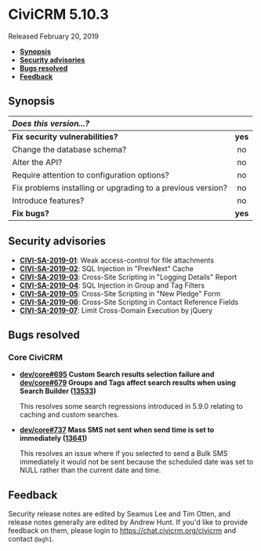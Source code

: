 # CiviCRM 5.10.3

Released February 20, 2019

- **[Synopsis](#synopsis)**
- **[Security advisories](#security)**
- **[Bugs resolved](#bugs)**
- **[Feedback](#feedback)**

## <a name="synopsis"></a>Synopsis

| *Does this version...?*                                         |         |
|:--------------------------------------------------------------- |:-------:|
| **Fix security vulnerabilities?**                               | **yes** |
| Change the database schema?                                     |   no    |
| Alter the API?                                                  |   no    |
| Require attention to configuration options?                     |   no    |
| Fix problems installing or upgrading to a previous version?     |   no    |
| Introduce features?                                             |   no    |
| **Fix bugs?**                                                   | **yes** |

## <a name="security"></a>Security advisories
- **[CIVI-SA-2019-01](https://civicrm.org/advisory/civi-sa-2019-01-weak-access-control-for-file-attachments)**:
  Weak access-control for file attachments
- **[CIVI-SA-2019-02](https://civicrm.org/advisory/civi-sa-2019-02-sqli-in-prevnext-cache)**:
  SQL Injection in "PrevNext" Cache
- **[CIVI-SA-2019-03](https://civicrm.org/advisory/civi-sa-2019-03-xss-in-logging-details-report)**:
  Cross-Site Scripting in "Logging Details" Report
- **[CIVI-SA-2019-04](https://civicrm.org/advisory/civi-sa-2019-04-sqli-in-group-tag-filters)**:
  SQL Injection in Group and Tag Filters
- **[CIVI-SA-2019-05](https://civicrm.org/advisory/civi-sa-2019-05-xss-in-new-pledge-form)**:
  Cross-Site Scripting in "New Pledge" Form
- **[CIVI-SA-2019-06](https://civicrm.org/advisory/civi-sa-2019-06-xss-in-contact-entity-reference-fields)**:
  Cross-Site Scripting in Contact Reference Fields
- **[CIVI-SA-2019-07](https://civicrm.org/advisory/civi-sa-2019-07-limit-cross-domain-execution-by-jquery)**:
  Limit Cross-Domain Execution by jQuery

## <a name="bugs"></a>Bugs resolved

### Core CiviCRM

- **[dev/core#695](https://lab.civicrm.org/dev/core/issues/695) Custom Search
  results selection failure and
  [dev/core#679](https://lab.civicrm.org/dev/core/issues/679) Groups and Tags
  affect search results when using Search Builder
  ([13533](https://github.com/civicrm/civicrm-core/pull/13533))**

  This resolves some search regressions introduced in 5.9.0 relating to caching
  and custom searches.

- **[dev/core#737](https://lab.civicrm.org/dev/core/issues/737) Mass SMS not
  sent when send time is set to immediately 
  ([13641](https://github.com/civicrm/civicrm-core/pull/13641))**

  This resolves an issue where if you selected to send a Bulk SMS immediately
  it would not be sent because the scheduled date was set to NULL rather than
  the current date and time.

## <a name="feedback"></a>Feedback

Security release notes are edited by Seamus Lee and Tim Otten, and release
notes generally are edited by Andrew Hunt.  If you'd like to provide
feedback on them, please login to https://chat.civicrm.org/civicrm and
contact `@agh1`.
